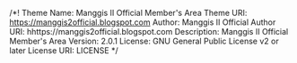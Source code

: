 /*!
Theme Name: Manggis II Official Member's Area
Theme URI: https://manggis2official.blogspot.com
Author: Manggis II Official
Author URI: hhttps://manggis2official.blogspot.com
Description: Manggis II Official Member's Area
Version: 2.0.1
License: GNU General Public License v2 or later
License URI: LICENSE
*/
